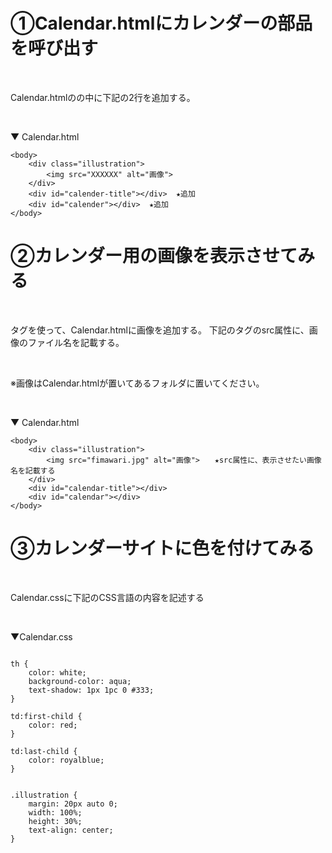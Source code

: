 # ①Calendar.htmlにカレンダーの部品を呼び出す

<br>

Calendar.htmlの<body></body>の中に下記の2行を追加する。

<br>

▼ Calendar.html

```
<body>
    <div class="illustration">
        <img src="XXXXXX" alt="画像">
    </div>
    <div id="calender-title"></div>  ★追加
    <div id="calender"></div>  ★追加
</body>
```

# ②カレンダー用の画像を表示させてみる

<br>

<img>タグを使って、Calendar.htmlに画像を追加する。
下記の<img>タグのsrc属性に、画像のファイル名を記載する。

<br>

※画像はCalendar.htmlが置いてあるフォルダに置いてください。

<br>

▼ Calendar.html

```
<body>
    <div class="illustration">
        <img src="fimawari.jpg" alt="画像">　　★src属性に、表示させたい画像名を記載する
    </div>
    <div id="calendar-title"></div>
    <div id="calendar"></div>
</body>
```


# ③カレンダーサイトに色を付けてみる

<br>

Calendar.cssに下記のCSS言語の内容を記述する

<br>


▼Calendar.css

```

th {
    color: white;
    background-color: aqua;
    text-shadow: 1px 1pc 0 #333;
}

td:first-child {
    color: red;
}

td:last-child {
    color: royalblue;
}


.illustration {
    margin: 20px auto 0;
    width: 100%;
    height: 30%;
    text-align: center;
}
```
